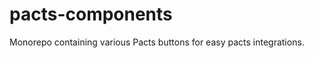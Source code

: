 pacts-components
==============

Monorepo containing various Pacts buttons for easy pacts integrations.

